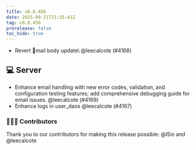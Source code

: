 ```yaml
---
title: v0.8.456
date: 2025-09-21T21:35:41Z
tag: v0.8.456
prerelease: false
toc_hide: true
---
```


- Revert mail body update\ @leecalcote (#4168)

## 💻 Server

- Enhance email handling with new error codes, validation, and configuration testing features; add comprehensive debugging guide for email issues. @leecalcote (#4169)
- Enhance logs in user_daos @leecalcote (#4167)

### 👨🏽‍💻 Contributors

Thank you to our contributors for making this release possible:
@l5io and @leecalcote

